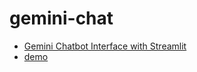 # gemini-chat
- [Gemini Chatbot Interface with Streamlit](https://github.com/ilhansevval/Gemini-Chatbot-Interface-with-Streamlit)
- [demo](https://gemini-chat-hbjcevdr4e6yonj6s5kxx5.streamlit.app/)
